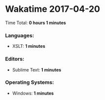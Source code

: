 # Wakatime 2017-04-20

Time Total: **0 hours 1 minutes**

### Languages:
- XSLT: **1 minutes** 

### Editors:
- Sublime Text: **1 minutes** 

### Operating Systems:
- Windows: **1 minutes** 

